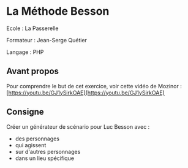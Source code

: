 # La Méthode Besson

Ecole : La Passerelle

Formateur : Jean-Serge Quétier

Langage : PHP

## Avant propos

Pour comprendre le but de cet exercice, voir cette vidéo de Mozinor : [https://youtu.be/GJ1ySirkOAE](https://youtu.be/GJ1ySirkOAE)


## Consigne

Créer un générateur de scénario pour Luc Besson avec :
- des personnages
- qui agissent
- sur d'autres personnages
- dans un lieu spécifique
